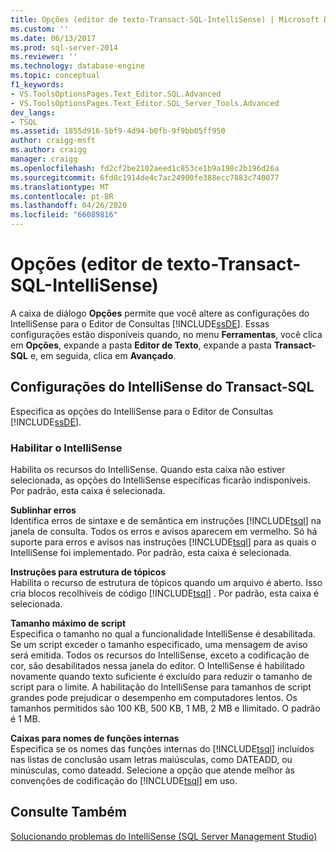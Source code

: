 ```yaml
---
title: Opções (editor de texto-Transact-SQL-IntelliSense) | Microsoft Docs
ms.custom: ''
ms.date: 06/13/2017
ms.prod: sql-server-2014
ms.reviewer: ''
ms.technology: database-engine
ms.topic: conceptual
f1_keywords:
- VS.ToolsOptionsPages.Text_Editor.SQL.Advanced
- VS.ToolsOptionsPages.Text_Editor.SQL_Server_Tools.Advanced
dev_langs:
- TSQL
ms.assetid: 1855d916-5bf9-4d94-b0fb-9f9bb05ff950
author: craigg-msft
ms.author: craigg
manager: craigg
ms.openlocfilehash: fd2cf2be2102aeed1c853ce1b9a198c2b196d26a
ms.sourcegitcommit: 6fd8c1914de4c7ac24900fe388ecc7883c740077
ms.translationtype: MT
ms.contentlocale: pt-BR
ms.lasthandoff: 04/26/2020
ms.locfileid: "66089816"
---
```

# <a name="options-text-editor-transact-sql-intellisense"></a>Opções (editor de texto-Transact-SQL-IntelliSense)
  A caixa de diálogo **Opções** permite que você altere as configurações do IntelliSense para o Editor de Consultas [!INCLUDE[ssDE](../includes/ssde-md.md)]. Essas configurações estão disponíveis quando, no menu **Ferramentas**, você clica em **Opções**, expande a pasta **Editor de Texto**, expande a pasta **Transact-SQL** e, em seguida, clica em **Avançado**.  
  
## <a name="transact-sql-intellisense-settings"></a>Configurações do IntelliSense do Transact-SQL  
 Especifica as opções do IntelliSense para o Editor de Consultas [!INCLUDE[ssDE](../includes/ssde-md.md)].  
  
### <a name="enable-intellisense"></a>Habilitar o IntelliSense  
 Habilita os recursos do IntelliSense. Quando esta caixa não estiver selecionada, as opções do IntelliSense específicas ficarão indisponíveis. Por padrão, esta caixa é selecionada.  
  
 **Sublinhar erros**  
 Identifica erros de sintaxe e de semântica em instruções [!INCLUDE[tsql](../includes/tsql-md.md)] na janela de consulta. Todos os erros e avisos aparecem em vermelho. Só há suporte para erros e avisos nas instruções [!INCLUDE[tsql](../includes/tsql-md.md)] para as quais o IntelliSense foi implementado. Por padrão, esta caixa é selecionada.  
  
 **Instruções para estrutura de tópicos**  
 Habilita o recurso de estrutura de tópicos quando um arquivo é aberto. Isso cria blocos recolhíveis de código [!INCLUDE[tsql](../includes/tsql-md.md)] . Por padrão, esta caixa é selecionada.  
  
 **Tamanho máximo de script**  
 Especifica o tamanho no qual a funcionalidade IntelliSense é desabilitada. Se um script exceder o tamanho especificado, uma mensagem de aviso será emitida. Todos os recursos do IntelliSense, exceto a codificação de cor, são desabilitados nessa janela do editor. O IntelliSense é habilitado novamente quando texto suficiente é excluído para reduzir o tamanho de script para o limite. A habilitação do IntelliSense para tamanhos de script grandes pode prejudicar o desempenho em computadores lentos. Os tamanhos permitidos são 100 KB, 500 KB, 1 MB, 2 MB e Ilimitado. O padrão é 1 MB.  
  
 **Caixas para nomes de funções internas**  
 Especifica se os nomes das funções internas do [!INCLUDE[tsql](../includes/tsql-md.md)] incluídos nas listas de conclusão usam letras maiúsculas, como DATEADD, ou minúsculas, como dateadd. Selecione a opção que atende melhor às convenções de codificação do [!INCLUDE[tsql](../includes/tsql-md.md)] em uso.  
  
## <a name="see-also"></a>Consulte Também  
 [Solucionando problemas do IntelliSense &#40;SQL Server Management Studio&#41;](../relational-databases/scripting/troubleshooting-intellisense.md)  
  
  
